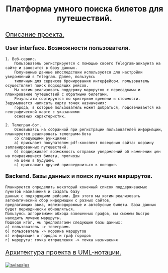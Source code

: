<p style="font-size: 25px; text-align: center;"><b>Платформа умного поиска билетов для путешествий.</b></p>

<p style="font-size: 20px;"><u>Описание проекта.</u></p>
<p style="font-size: 18px;"><b>User interface. Возможности пользователя.</b></p>

    1. Веб-сервис.
        Пользователь регистрируется с помощью своего Telegram-аккаунта на сайте и заносится в базу данных. 
        Полученные данные впоследствии используются для настройки уведомлений в Telegram. Далее, пользуясь 
        типичным для сервисов бронирования интерфейсом, пользователь осуществляет поиск подходящих рейсов. 
        Мы хотим реализовать поддержку маршрутов с пересадками и планирование путешествий с обратными билетами. 
        Результаты сортируются по критериям времени и стоимости. Задумывается написать карту точек назначения: 
        города, в которые пользователь может добраться, подсвечиваются на географической карте с указаниями
        основных характеристик. 

    2. Телеграм-бот. 
        Основываясь на собранной при регистрации пользователей информации, планируется реализовать телеграмм-бота
        со следующими функциями: 
        а) присылает покупателям pdf-конспект посещения сайта: корзину запланированных путешествий. 
        б) поддерживает возможность отправки уведомлений об изменении цен на понравившиеся билеты, прогнозы
        на цены в будущем.
        в) приглашает друзей присоединиться к поездке.

<p style="font-size: 18px;"><b>Backend. Базы данных и поиск лучших маршрутов.</b></p>

    Планируется определить некоторый конечный список поддерживаемых пунктов назначения и создать базу
    данных с подходящими рейсами. Для этого мы хотим реализовать автоматический сбор информации с разных сайтов,
    предлагающих авиа, железнодорожные и автобусные билеты. База данных будет периодически обновляться. 
    Пользуясь алгоритмами обхода взвешенных графов, мы сможем быстро находить лучшие маршруты. 
    Подводя итог, мы предполагаем следующие базы данных: 
    а) пользователь -> телеграмм.
    б) пользователь -> корзина маршрутов
    в) информация о городах и граф городов
    г) маршруты: точка отправления -> точка назнчаения

<p style="font-size: 20px;"><u>Архитектура проекта в UML-нотации.</u></p>
<a href="https://ibb.co/L8RBCCg"><img src="https://i.ibb.co/hy9rKKd/aviasales.jpg" alt="aviasales" border="0"></a>

